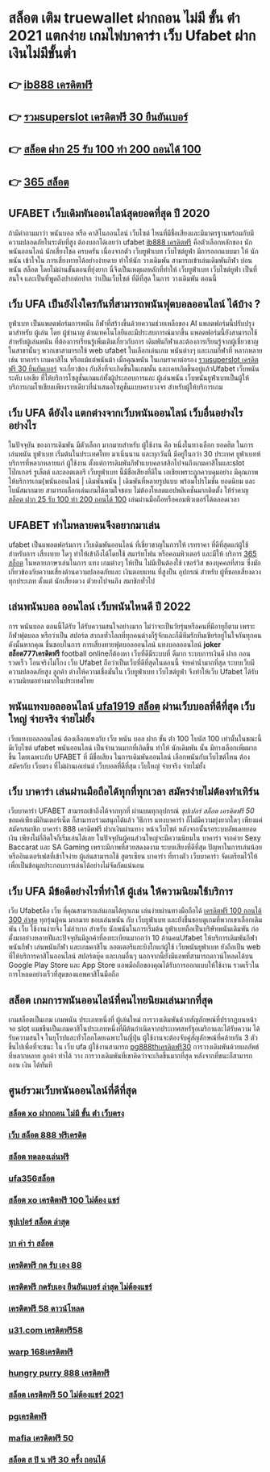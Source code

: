 # สล็อต เติม truewallet ฝากถอน ไม่มี ขั้น ต่ํา 2021 แตกง่าย  เกมไพ่บาคาร่า  เว็บ Ufabet  ฝากเงินไม่มีขั้นต่ำ

## 👉 [ib888 เครดิตฟรี](https://www.ufaeat.com/register/)
## 👉 [รวมsuperslot เครดิตฟรี 30 ยืนยันเบอร์](https://www.ufaeat.com/credit-free-50/)
## 👉 [สล็อต ฝาก 25 รับ 100 ทํา 200 ถอนได้ 100](https://www.ufaeat.com/regis-ufabet-master-free/)
## 👉 [365 สล็อต](https://www.ufaeat.com/credit-free-50/)

## UFABET  เว็บเดิมพันออนไลน์สุดยอดที่สุด ปี 2020

ถ้ามีคำถามมาว่า  พนันบอล   หรือ คาสิโนออนไลน์    เว็บไซต์ ไหนที่มีชื่อเสียงและมีมาตรฐานพร้อมกับมีความปลอดภัยในระดับที่สูง ต้องบอกได้เลยว่า  ufabet  [ib888 เครดิตฟรี](https://www.ufaeat.com/credit-free-50/) คือตัวเลือกหลักของ นักพนันออนไลน์ นักเสี่ยงโชค  ครบครัน เนื่องจากตัว เว็บยูฟ่าเบท เว็บไซต์ยูฟ่า มีการออกแบบมา ให้ นักพนัน เข้าใจใน การเสี่ยงทายได้อย่างง่ายดาย ทำให้นัก วางเดิมพัน สามารถเข้าเล่นเดิมพันกีฬา   บ่อนพนัน สล็อต โดยไม่ผ่านขั้นตอนที่ยุ่งยาก นี่จึงเป็นเหตุผลหลักที่ทำให้ เว็บยูฟ่าเบท เว็บไซต์ยูฟ่า เป็นที่สนใจ และเป็นที่พูดถึงปากต่อปาก ว่าเป็นเว็บไซต์   ที่ดีที่สุด ในการ วางเดิมพัน   ตอนนี้


## เว็บ UFA เป็นยังไงใครกันที่สามารถพนันฟุตบอลออนไลน์   ได้บ้าง ?

 ยูฟ่าเบท เป็นแพลตฟอร์มการพนัน กีฬาที่สร้างขึ้นด้วยความช่วยเหลือของ AI แพลตฟอร์มนี้ปรับปรุง มาสำหรับ ผู้เล่น โดย ผู้ชำนาญ ด้านเทคโนโลยีและมีประสบการณ์มากขึ้น แพลตฟอร์มนี้ยังสามารถใช้สำหรับผู้เล่นพนัน ที่ต้องการเรียนรู้เพิ่มเติมเกี่ยวกับการ เดิมพันกีฬาและต้องการเรียนรู้จากผู้เชี่ยวชาญในสาขานั้นๆ พวกเขาสามารถใช้ web ufabet ในเลือกเล่นเกม พนันต่างๆ และเกมกีฬาที่ หลากหลายเช่น บาคาร่า เกมคาสิโน หรือแม้แต่พนันม้า เมื่อคุณพนัน ในเกมราคาต่อรอง [รวมsuperslot เครดิตฟรี 30 ยืนยันเบอร์](https://www.ufaeat.com/regis-ufabet-master-free/) จะเกี่ยวข้อง กับสิ่งที่จะเกิดขึ้นในเกมนั้น และเคยเกิดขึ้นอยู่แล้วUfabet   เว็บพนัน ระดับ เอเชีย ที่ให้บริการโซลูชั่นเกมแก่ทั้งผู้ประกอบการและ ผู้เล่นพนัน เว็บพนันยูฟ่าเบทเป็นผู้ให้บริการเกมโซเชียลเพียงรายเดียวที่นำเสนอโซลูชั่นแบบครบวงจร สำหรับผู้ให้บริการเกม 

## เว็บ UFA ดียังไง แตกต่างจากเว็บพนันออนไลน์ เว็บอื่นอย่างไรอย่างไร

ในปัจจุบัน ของการเดิมพัน มีตัวเลือก มากมายสำหรับ ผู้ใช้งาน  คือ หนึ่งในทางเลือก  ยอดฮิต ในการเล่นพนัน ยูฟ่าเบท เริ่มต้นในประเทศไทย มาเนิ่นนาน และทุกวันนี้ มีอยู่ในกว่า 30 ประเทศ ยูฟ่าเบทห้บริการที่หลากหลายแก่ ผู้ใช้งาน ตั้งแต่การเดิมพันกีฬาแบบคลาสสิกไปจนถึงเกมคาสิโนและslot โป๊กเกอร์ รูเล็ตต์ และลอตเตอรี เว็บยูฟ่าเบท นี้มีชื่อเสียงที่ดีใน เอเชียเพราะถูกควบคุมอย่าง มีคุณภาพให้บริการเกม{พนันออนไลน์ | เดิมพันพนัน | เดิมพันที่หลายรูปแบบ พร้อมโปรโมชั่น ยอดนิยม และโบนัสมากมาย สามารถเลือกเล่นเกมได้ตามใจชอบ  ไม่ต้องโหลดแอปพลิเคชั่นมากติดตั้ง ให้รำคาญ [สล็อต ฝาก 25 รับ 100 ทํา 200 ถอนได้ 100](https://www.ufaeat.com/credit-free-50/) เล่นผ่านมือถือหรือคอมพิวเตอร์ได้ตลอดเวลา 


## UFABET ทำไมหลายคนจึงอยากมาเล่น
ufabet  เป็นแพลตฟอร์มการ เว็บเดิมพันออนไลน์ ที่เชี่ยวชาญในการให้ เรทราคา ที่ดีที่สุดแก่ผู้ใช้ สำหรับการ เสี่ยงทาย ใดๆ   ทำให้เข้าถึงได้โดยใช้  สมาร์ทโฟน หรือคอมพิวเตอร์ และมีให้ บริการ [365 สล็อต](https://www.ufaeat.com/ufabet-master-login/) ในหลายภาษาเล่นในการ  แทง เกมต่างๆ  ให้เป็น ไม่มีเป็นต้องใช้ เซอร์วิส ของบุคคลที่สาม ซึ่งมักเกี่ยวข้องกับความเสี่ยงด้านความปลอดภัยและ  เงินตอบแทน ที่สูงป็น อุปกรณ์ สำหรับ  ผู้ที่ชอบเสี่ยงดวงทุกประเภท ตั้งแต่ นักเสี่ยงดวง ตัวยงไปจนถึง สมาชิกทั่วไป


##  เล่นพนันบอล ออนไลน์  เว็บพนันไหนดี ปี 2022

การ  พนันบอล  ตอนนี้ได้รับ ได้รับความสนใจอย่างมาก ไม่ว่าจะเป็นวัยรุ่นหรือคนที่มีอายุก็ตาม เพราะกีฬาฟุตบอล หรือว่าเป็น สปอร์ต สากลทั่วโลกที่ทุกคนต่างก็รู้จักและก็มีทีมรักทีมเชียร์อยู่ในใจกันทุกคน ดังนั้นหากคุณ ชื่นชอบในการ การเสี่ยงทายฟุตบอลออนไลน์ แทงบอลออนไลน์ **joker สล็อต777เครดิตฟรี** football onlineก็ต้องหา เว็บที่ดีมีระบบที่ ดีมาก ระบบการเงินดี  ฝาก  ถอน  รวดเร็ว  โอนจริงไม่โกง  เว็บ Ufabet ถือว่าเป็นเว็บที่ดีที่สุดในตอนนี้ จ่ายค่าน้ำมากที่สุด ระบบเว็บมีความปลอดภัยสูง ลูกค้า ต่างให้ความเชื่อมั่นใน เว็บยูฟ่าเบท เว็บไซต์ยูฟ่า จึงทำให้เว็บ Ufabet ได้รับความนิยมอย่างมากในประเทศไทย

## พนันแทงบอลออนไลน์  [ufa1919 สล็อต](https://www.ufaeat.com/) ผ่านเว็บบอลที่ดีที่สุด  เว็บใหญ่ จ่ายจริง จ่ายไม่ยั้ง

เว็บแทงบอลออนไลน์ ต้องเลือกแทงกับ เว็บ พนัน บอล ฝาก ขั้น ต่ํา 100 โบนัส 100 เท่านั้นในขณะนี้มีเว็บไซต์ ufabet พนันออนไลน์ เป็นจำนวนมากที่เกิดขึ้น ทำให้ นักเดิมพัน นั้น มีทางเลือกเพิ่มมากขึ้น โดยเฉพาะกับ UFABET ที่  มีชื่อเสียง ในการเดิมพันออนไลน์ เลือกพนันกับเว็บไซต์ไหน ต้องสมัครกับ เว็บตรง ที่ไม่ผ่านเอเย่นต์  เว็บบอลที่ดีที่สุด เว็บใหญ่ จ่ายจริง จ่ายไม่ยั้ง

## เว็บ บาคาร่า เล่นผ่านมือถือได้ทุกที่ทุกเวลา สมัครง่ายไม่ต้องทำเทิร์น

เว็บบาคาร่า UFABET สามารถเข้าถึงได้จากทุกที่ ผ่านบนทุกอุปกรณ์ *ซุปเปอร์ สล็อต เครดิตฟรี 50* ขอแค่เพียงมีอินเตอร์เน็ต ก็สามารถร่วมสนุกได้แล้ว  วิธีการ  แทงบาคาร่า ก็ไม่มีความยุ่งยากใดๆ เพียงแค่ สมัครสมาชิก บาคาร่า 888 เครดิตฟรี ฝากเงินผ่านทาง หน้าเว็บไซต์ หลังจากนั้นรอระบบอัพเดทยอดเงิน เพียงไม่กี่อึดใจก็เริ่มเล่นได้เลย ในปัจจุบันผู้คนส่วนใหญ่จะมีความนิยมใน บาคาร่า จากค่าย Sexy Baccarat และ SA Gaming เพราะมีภาพที่สวยสดงดงาม ระบบเสียงที่ดีที่สุด ปัญหาในการเล่นน้อย หรืออินเตอร์เฟสที่เข้าใจง่าย ผู้เล่นสามารถใช้  สูตรเซียน  บาคาร่า ที่ทางตัว เว็บบาคาร่า จัดเตรียมไว้ให้ เพื่อเป็นข้อมูลประกอบการเล่นได้อย่างไม่จัดกัดแน่นอน 


## เว็บ UFA มีข้อดีอย่างไรที่ทำให้ ผู้เล่น ให้ความนิยมใช้บริการ

 เว็บ Ufabetคือ  เว็บ ที่คุณสามารถเล่นเกมได้ทุกเกม เล่นง่ายผ่านทางมือถือได้ [เครดิตฟรี 100 ถอนได้ 300 ล่าสุด](https://www.ufaeat.com/ทางเข้ายูฟ่าเบท-ufabet/) ทุกรุ่นผู้คน มากมาย ชอบเล่นพนัน กับ เว็บยูฟ่าเบท และยังชื่นชอบดูเกมที่พวกเขาเลือกเดิมพัน  เว็บ ใช้งานง่ายจึง ไม่ลำบาก สำหรับ นักพนันในการเริ่มต้น ยูฟ่าเบทถือเป็นบริษัทพนันเดิมพัน ก่อตั้งมาอย่างหลายปีและปัจจุบันมีลูกค้าที่ลงทะเบียนมากกว่า 10 ล้านคนUfabet ให้บริการเดิมพันกีฬา พนันกีฬา เล่นพนันกีฬา และเกมคาสิโน ลอตเตอรีและบิงโกแก่ผู้ใช้  เว็บพนันยูฟ่าเบท  ยังถือเป็น web ที่ให้บริการคาสิโนออนไลน์   สปอร์ตบุ๊ค และเกมอื่นๆ นอกจากนี้ยังมีแอพที่สามารถดาวน์โหลดได้บน Google Play Store และ App Store แอพมือถือของคุณได้รับการออกแบบให้ใช้งาน รวดเร็วในการโหลดอย่างเร็วที่สุดของแอพคาสิโนมือถือ 


## สล็อต  เกมการพนันออนไลน์ที่คนไทยนิยมเล่นมากที่สุด

 เกมสล็อตเป็นเกม เกมพนัน ประเภทหนึ่งที่ ผู้เล่นใหม่   การวางเดิมพันด้วยสัญลักษณ์ที่ปรากฏบนหน้าจอ  slot แมชชีนเป็นเกมคาสิโนประเภทหนึ่งที่มีต้นกำเนิดจากประเทศสหรัฐอเมริกาและได้รับความ  ได้รับความสนใจ ในยุโรปและทั่วโลกโดยเฉพาะในญี่ปุ่น  ผู้ใช้งานจะต้องจับคู่สัญลักษณ์ที่คล้ายกัน 3 ตัวขึ้นไปเพื่อที่จะชนะ ใน เว็บ  ufa  ผู้ใช้งานสามารถ  [pg888thเครดิตฟรี30](https://www.ufaeat.com/ufabet-master-login/)  การวางเดิมพันด้วยผลลัพธ์ที่หลากหลาย ลูกค้า  ทำได้ วาง  การวางเดิมพันที่เขาคิดว่าจะเกิดขึ้นมากที่สุด หลังจากที่ชนะก็สามารถ ถอน  เงิน ได้ทันที


## ศูนย์รวมเว็บพนันออนไลน์ที่ดีที่สุด

### [สล็อต xo ฝากถอน ไม่มี ขั้น ต่ํา เว็บตรง](https://atom.io/themes/UFAEAT%20ทางเข้า%20เว็บตรง%20UFABET%2089%20เครดิตฟรี%20008%20สล็อต%20ฟรีเครดิต%20100%)
### [เว็บ สล็อต 888 ฟรีเครดิต](https://atom.io/themes/UFAEAT%20ทางเข้า%20เว็บตรง%20UFABET%20superslot%20เครดิตฟรี%2030%20otp%20008%20สล็อต%20ฟรีเครดิต%20100%)
### [สล็อต ทดลองเล่นฟรี](https://atom.io/themes/UFAEAT%20ทางเข้า%20เว็บตรง%20UFABET%20pg%20betflik%20เครดิตฟรี%2050%20008%20สล็อต%20ฟรีเครดิต%20100%)
### [ufa356สล็อต](https://atom.io/themes/UFAEAT%20ทางเข้า%20เว็บตรง%20UFABET%20superslot%20เครดิตฟรี%20ยืนยันotp%20008%20สล็อต%20ฟรีเครดิต%20100%)
### [สล็อต xo เครดิตฟรี 100 ไม่ต้อง แชร์](https://atom.io/themes/UFAEAT%20ทางเข้า%20เว็บตรง%20UFABET%20สล็อต%20888%20ค่า%20สิ%20โน%20ออนไลน์%20008%20สล็อต%20ฟรีเครดิต%20100%)
### [ซุปเปอร์ สล็อต ล่าสุด](https://atom.io/themes/UFAEAT%20ทางเข้า%20เว็บตรง%20UFABET%20สล็อต789%20ฝาก-ถอน%20true%20wallet%20008%20สล็อต%20ฟรีเครดิต%20100%)
### [บา ค่า ร่า สล็อต](https://atom.io/themes/UFAEAT%20ทางเข้า%20เว็บตรง%20UFABET%20ทางเข้าwinner55เครดิตฟรี%20008%20สล็อต%20ฟรีเครดิต%20100%)
### [เครดิตฟรี กด รับ เอง 88](https://atom.io/themes/UFAEAT%20ทางเข้า%20เว็บตรง%20UFABET%20winner55%20เครดิตฟรี%20300%20008%20สล็อต%20ฟรีเครดิต%20100%)
### [เครดิตฟรี กดรับเอง ยืนยันเบอร์ ล่าสุด ไม่ต้องแชร์](https://atom.io/themes/UFAEAT%20ทางเข้า%20เว็บตรง%20UFABET%20superslot%20888%20เครดิตฟรี%2050%20ยืนยันเบอร์%20008%20สล็อต%20ฟรีเครดิต%20100%)
### [เครดิตฟรี 58 ดาวน์โหลด](https://atom.io/themes/UFAEAT%20ทางเข้า%20เว็บตรง%20UFABET%20เครดิตฟรี%20กดรับเอง%20ยืนยันเบอร์%20ไม่ต้องแชร์%20008%20สล็อต%20ฟรีเครดิต%20100%)
### [u31.com เครดิตฟรี58](https://atom.io/themes/UFAEAT%20ทางเข้า%20เว็บตรง%20UFABET%20ควีน%20สล็อต%20pg%20008%20สล็อต%20ฟรีเครดิต%20100%)
### [warp 168เครดิตฟรี](https://atom.io/themes/UFAEAT%20ทางเข้า%20เว็บตรง%20UFABET%20โปร%20สล็อต%20สมาชิกใหม่%20pg%20008%20สล็อต%20ฟรีเครดิต%20100%)
### [hungry purry 888 เครดิตฟรี](https://atom.io/themes/UFAEAT%20ทางเข้า%20เว็บตรง%20UFABET%20สล็อต%20ฝาก20รับ100%20ทํา%20200ถอนได้100%20008%20สล็อต%20ฟรีเครดิต%20100%)
### [สล็อต เครดิตฟรี 50 ไม่ต้องแชร์ 2021](https://atom.io/themes/UFAEAT%20ทางเข้า%20เว็บตรง%20UFABET%20october%20เครดิตฟรี%20008%20สล็อต%20ฟรีเครดิต%20100%)
### [pgเครดิตฟรี](https://atom.io/themes/UFAEAT%20ทางเข้า%20เว็บตรง%20UFABET%20สล็อต%200077%20008%20สล็อต%20ฟรีเครดิต%20100%)
### [mafia เครดิตฟรี 50](https://atom.io/themes/UFAEAT%20ทางเข้า%20เว็บตรง%20UFABET%20pg%20สล็อต%20เว็บตรง%20008%20สล็อต%20ฟรีเครดิต%20100%)
### [สล็อต ส ปิ น ฟรี 30 ครั้ง ถอนได้](https://atom.io/themes/UFAEAT%20ทางเข้า%20เว็บตรง%20UFABET%20superslot999%20เครดิตฟรี%2050%20ยืนยันเบอร์%20รับเครดิต%20เลย%20008%20สล็อต%20ฟรีเครดิต%20100%)